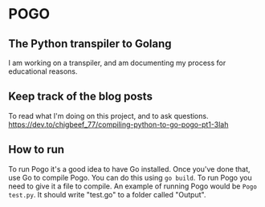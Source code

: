 # POGO
## The Python transpiler to Golang
I am working on a transpiler, and am documenting my process for educational reasons.

## Keep track of the blog posts
To read what I'm doing on this project, and to ask questions.
https://dev.to/chigbeef_77/compiling-python-to-go-pogo-pt1-3lah

## How to run
To run Pogo it's a good idea to have Go installed.
Once you've done that, use Go to compile Pogo.
You can do this using `go build`.
To run Pogo you need to give it a file to compile.
An example of running Pogo would be `Pogo test.py`.
It should write "test.go" to a folder called "Output".